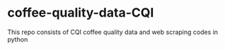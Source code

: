 # coffee-quality-data-CQI
This repo consists of CQI coffee quality data and web scraping codes in python 
